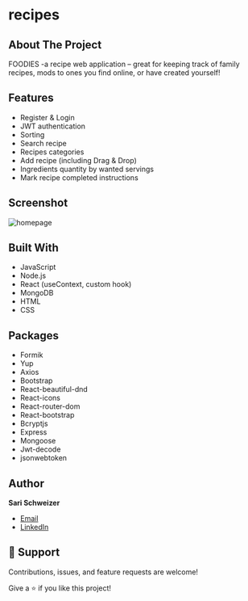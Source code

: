 # recipes

## About The Project
FOODIES -a recipe web application – great for keeping track of family recipes, mods to ones you find online, or have created yourself!

## Features

- Register & Login
- JWT authentication
- Sorting
- Search recipe
- Recipes categories
- Add recipe (including Drag & Drop)
- Ingredients quantity by wanted servings
- Mark recipe completed instructions

## Screenshot
![homepage](https://user-images.githubusercontent.com/84671041/146287730-52ded68b-e1f1-4992-8773-65fcb4ef8e78.png)

## Built With

- JavaScript
- Node.js
- React (useContext, custom hook)
- MongoDB
- HTML
- CSS

## Packages

- Formik
- Yup
- Axios
- Bootstrap
- React-beautiful-dnd
- React-icons
- React-router-dom
- React-bootstrap
- Bcryptjs
- Express
- Mongoose
- Jwt-decode
- jsonwebtoken


## Author

**Sari Schweizer**

- [Email](mailto:sari2270@gmail.com?subject=Hi "Hi!")
- [LinkedIn](https://linkedin.com/in/sarischweizer/ "Welcome")

## 🤝 Support

Contributions, issues, and feature requests are welcome!

Give a ⭐️ if you like this project!
